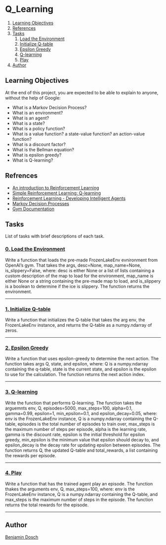# Q_Learning

1. [Learning Objectives](#learning-objectives)
2. [References](#references)
3. [Tasks](#tasks)
	1. [Load the Environment](#0-load-the-environment)
	2. [Initialize Q-table](#1-initialize-q-table)
	3. [Epsilon Greedy](#2-epsilon-greedy)
	4. [Q-learning](#3-q-learning)
	5. [Play](#4-play)
4. [Author](#author)

## Learning Objectives
At the end of this project, you are expected to be able to explain to anyone, without the help of Google:

* What is a Markov Decision Process?
* What is an environment?
* What is an agent?
* What is a state?
* What is a policy function?
* What is a value function? a state-value function? an action-value function?
* What is a discount factor?
* What is the Bellman equation?
* What is epsilon greedy?
* What is Q-learning?

## Refrences

* [An introduction to Reinforcement Learning](https://www.youtube.com/watch?v=JgvyzIkgxF0 "An introduction to Reinforcement Learning")
* [Simple Reinforcement Learning: Q-learning](https://towardsdatascience.com/simple-reinforcement-learning-q-learning-fcddc4b6fe56 "Simple Reinforcement Learning: Q-learning")
* [Reinforcement Learning - Developing Intelligent Agents](https://www.youtube.com/playlist?list=PLZbbT5o_s2xoWNVdDudn51XM8lOuZ_Njv "Reinforcement Learning - Developing Intelligent Agents")
* [Markov Decision Processes](https://www.youtube.com/watch?v=KovN7WKI9Y0 "Markov Decision Processes")
* [Gym Documentation](https://gym.openai.com/docs/ "Gym Documentation")

## Tasks
List of tasks with brief descriptions of each task.

### [0. Load the Environment](https://github.com/BenDoschGit/holbertonschool-machine_learning/blob/main/reinforcement_learning/0x00-q_learning/0-load_env.py "0. Load the Environment")

Write a function that loads the pre-made FrozenLakeEnv evnironment from OpenAI’s gym. That takes the args, desc=None, map_name=None, is_slippery=False, where: desc is either None or a list of lists containing a custom description of the map to load for the environment, map_name is either None or a string containing the pre-made map to load, and is_slippery is a boolean to determine if the ice is slippery. The function returns the environment.

---

### [1. Initialize Q-table](https://github.com/BenDoschGit/holbertonschool-machine_learning/blob/main/reinforcement_learning/0x00-q_learning/1-q_init.py "1. Initialize Q-table")

Write a function that initializes the Q-table that takes the arg env, the FrozenLakeEnv instance, and returns the Q-table as a numpy.ndarray of zeros.

---

### [2. Epsilon Greedy](https://github.com/BenDoschGit/holbertonschool-machine_learning/blob/main/reinforcement_learning/0x00-q_learning/2-epsilon_greedy.py "2. Epsilon Greedy")

Write a function that uses epsilon-greedy to determine the next action. The function takes args Q, state, and epsilon, where: Q is a numpy.ndarray containing the q-table, state is the current state, and epsilon is the epsilon to use for the calculation. The function returns the next action index.

---

### [3. Q-learning](https://github.com/BenDoschGit/holbertonschool-machine_learning/blob/main/reinforcement_learning/0x00-q_learning/3-q_learning.py "3. Q-learning")

Write the function that performs Q-learning. The function takes the arguemnts env, Q, episodes=5000, max_steps=100, alpha=0.1, gamma=0.99, epsilon=1, min_epsilon=0.1, and epsilon_decay=0.05, where: env is the FrozenLakeEnv instance, Q is a numpy.ndarray containing the Q-table, episodes is the total number of episodes to train over, max_steps is the maximum number of steps per episode, alpha is the learning rate, gamma is the discount rate, epsilon is the initial threshold for epsilon greedy, min_epsilon is the minimum value that epsilon should decay to, and epsilon_decay is the decay rate for updating epsilon between episodes. The function returns Q, the updated Q-table and total_rewards, a list containing the rewards per episode.

---

### [4. Play](https://github.com/BenDoschGit/holbertonschool-machine_learning/blob/main/reinforcement_learning/0x00-q_learning/4-play.py "4. Play")

Write a function that has the trained agent play an episode. The function thakes the arguments env, Q, max_steps=100, where: env is the FrozenLakeEnv instance, Q is a numpy.ndarray containing the Q-table, and max_steps is the maximum number of steps in the episode. The function returns the total rewards for the episode.

---

## Author

[Benjamin Dosch](https://github.com/BenDoschGit)
